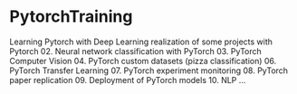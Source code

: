# PytorchTraining
Learning Pytorch with Deep Learning
realization of some projects with Pytorch
02. Neural network classification with PyTorch
03. PyTorch Computer Vision
04. PyTorch custom datasets (pizza classification)
06. PyTorch Transfer Learning
07. PyTorch experiment monitoring
08. PyTorch paper replication
09. Deployment of PyTorch models
10. NLP
...
